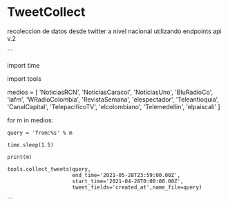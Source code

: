# TweetCollect
recoleccion de datos desde twitter a nivel nacional utilizando endpoints api v.2

´´´

import time

import tools

medios = [  'NoticiasRCN',
            'NoticiasCaracol',
            'NoticiasUno',
            'BluRadioCo',
            'lafm',
            'WRadioColombia',
            'RevistaSemana',
            'elespectador',
            'Teleantioquia',
            'CanalCapital',
            'TelepacificoTV',
            'elcolombiano',
            'Telemedellin',
            'elpaiscali'
        ]

for m in medios:

    query = 'from:%s' % m 

    time.sleep(1.5)

    print(m)

    tools.collect_tweets(query,
                         end_time='2021-05-28T23:59:00.00Z',
                         start_time='2021-04-28T0:00:00.00Z',
                         tweet_fields='created_at',name_file=query)
´´´
